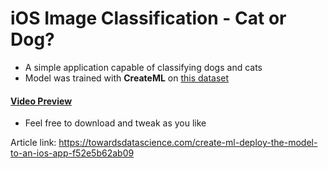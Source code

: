 # iOS Image Classification - Cat or Dog?
- A simple application capable of classifying dogs and cats
- Model was trained with **CreateML** on [this dataset](https://s3.amazonaws.com/content.udacity-data.com/nd089/Cat_Dog_data.zip)

#### [Video Preview](misc/demo.MP4)

- Feel free to download and tweak as you like

Article link: https://towardsdatascience.com/create-ml-deploy-the-model-to-an-ios-app-f52e5b62ab09
